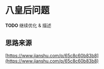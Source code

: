 八皇后问题
===

__TODO__ 继续优化 & 描述

## 思路来源

[https://www.jianshu.com/p/65c8c60b83b8](https://www.jianshu.com/p/65c8c60b83b8)
